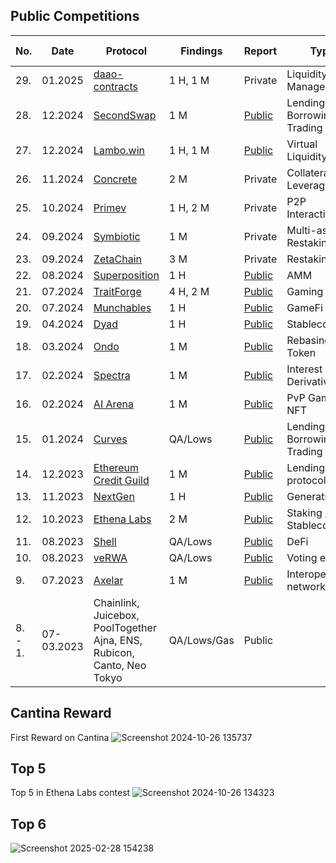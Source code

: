 ## Public Competitions

| No. | Date | Protocol |  Findings | Report | Type | Competition Platform |
|--------|----------|------|-------------|-----------|------|------|
| 29. | 01.2025 | [daao-contracts](https://cantina.xyz/competitions/bd43bdd1-bc7f-473b-96c0-d35d37f3db33) | 1 H, 1 M | Private |Liquidity Management | Cantina |
| 28. | 12.2024 | [SecondSwap](https://code4rena.com/audits/2024-12-secondswap) | 1 M | [Public](https://code4rena.com/reports/2024-12-secondswap) | Lending, Borrowing Trading| Code4rena |
| 27. | 12.2024 | [Lambo.win](https://code4rena.com/audits/2024-12-lambowin) | 1 H, 1 M | [Public](https://code4rena.com/reports/2024-12-lambowin) |Virtual Liquidity | Code4rena |
| 26. | 11.2024 | [Concrete](https://code4rena.com/audits/2024-11-concrete) | 2 M | Private |Collateral Leveraging | Code4rena |
| 25. | 10.2024 | [Primev](https://cantina.xyz/competitions/4ee8716d-3e0e-4f59-b90d-aa56bf3b484c) | 1 H, 2 M | Private |P2P Interactions | Cantina |
| 24. | 09.2024 | [Symbiotic](https://cantina.xyz/competitions/8bab566e-a6d4-4c1b-9f28-71a94bfd1da2) | 1 M | Private | Multi-asset Restaking | Cantina |
| 23. | 09.2024 | [ZetaChain](https://cantina.xyz/competitions/80a33cf0-ad69-4163-a269-d27756aacb5e) | 3 M | Private | Restaking | Cantina |
| 22. | 08.2024 | [Superposition](https://code4rena.com/audits/2024-08-superposition) | 1 H | [Public](https://code4rena.com/reports/2024-08-superposition) | AMM | Code4rena |
| 21. | 07.2024 | [TraitForge](https://code4rena.com/audits/2024-07-traitforge) | 4 H, 2 M | [Public](https://code4rena.com/reports/2024-07-traitforge) | Gaming / NFT | Code4rena |
| 20. | 07.2024 | [Munchables](https://code4rena.com/audits/2024-07-munchables) | 1 H | [Public](https://code4rena.com/reports/2024-07-munchables) | GameFi | Code4rena |
| 19. | 04.2024 | [Dyad](https://code4rena.com/audits/2024-04-dyad) | 1 H | [Public](https://code4rena.com/reports/2024-04-dyad) | Stablecoin | Code4rena |
| 18. | 03.2024 | [Ondo](https://code4rena.com/audits/2024-03-ondo-finance) | 1 M | [Public](https://code4rena.com/reports/2024-03-ondo-finance) | Rebasing Token | Code4rena |
| 17. | 02.2024 | [Spectra](https://code4rena.com/audits/2024-02-spectra) | 1 M | [Public](https://code4rena.com/reports/2024-02-spectra) | Interest Rate Derivatives | Code4rena |
| 16. | 02.2024 | [AI Arena](https://code4rena.com/audits/2024-02-ai-arena) | 1 M | [Public](https://code4rena.com/reports/2024-02-ai-arena) | PvP Game / NFT | Code4rena |
| 15. | 01.2024 | [Curves](https://code4rena.com/audits/2024-01-curves) | QA/Lows | [Public](https://code4rena.com/reports/2024-01-curves) | Lending, Borrowing Trading | Code4rena |
| 14. | 12.2023 | [Ethereum Credit Guild](https://code4rena.com/audits/2023-12-ethereum-credit-guild) | 1 M | [Public](https://code4rena.com/reports/2023-12-ethereumcreditguild) | Lending protocol | Code4rena |
| 13. | 11.2023 | [NextGen](https://code4rena.com/audits/2023-10-nextgen) | 1 H | [Public](https://code4rena.com/reports/2023-10-nextgen) |  Generative art  | Code4rena |
| 12. | 10.2023 | [Ethena Labs](https://code4rena.com/audits/2023-10-ethena-labs) | 2 M | [Public](https://code4rena.com/reports/2023-10-ethena) | Staking / Stablecoin | Code4rena |
| 11. | 08.2023 | [Shell](https://code4rena.com/audits/2023-08-shell-protocol) | QA/Lows | [Public](https://code4rena.com/reports/2023-08-shell) | DeFi | Code4rena |
| 10. | 08.2023 | [veRWA](https://code4rena.com/audits/2023-08-verwa) | QA/Lows | [Public](https://code4rena.com/reports/2023-08-verwa) | Voting escrow | Code4rena |
| 9. | 07.2023 | [Axelar](https://code4rena.com/audits/2023-07-axelar-network) | 1 M | [Public](https://code4rena.com/reports/2022-07-axelar) | Interoperability network | Code4rena |
| 8. - 1. |  07-03.2023 | Chainlink, Juicebox, PoolTogether Ajna, ENS, Rubicon, Canto, Neo Tokyo | QA/Lows/Gas  | Public |  | Code4rena |

## Cantina Reward
First Reward on Cantina
![Screenshot 2024-10-26 135737](https://github.com/user-attachments/assets/7e9b7a3c-5925-4560-9079-5b583a7e38a9)

## Top 5
Top 5 in Ethena Labs contest
![Screenshot 2024-10-26 134323](https://github.com/user-attachments/assets/862167af-6314-4fe4-aafa-d327b33f5514)

## Top 6
![Screenshot 2025-02-28 154238](https://github.com/user-attachments/assets/89f3b5db-ae2b-43b3-b978-e01180ff0b98)

